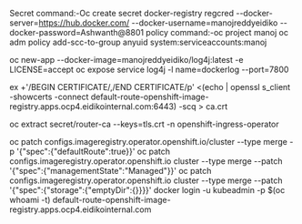 Secret command:-Oc create secret docker-registry regcred --docker-server=https://hub.docker.com/ --docker-username=manojreddyeidiko --docker-password=Ashwanth@8801
policy command:-oc project manoj
oc adm policy add-scc-to-group anyuid system:serviceaccounts:manoj


oc new-app --docker-image=manojreddyeidiko/log4j:latest -e LICENSE=accept
oc expose service log4j -l name=dockerlog --port=7800

ex +'/BEGIN CERTIFICATE/,/END CERTIFICATE/p' <(echo | openssl s_client -showcerts -connect default-route-openshift-image-registry.apps.ocp4.eidikointernal.com:6443) -scq > ca.crt

oc extract secret/router-ca --keys=tls.crt -n openshift-ingress-operator


oc patch configs.imageregistry.operator.openshift.io/cluster --type merge -p '{"spec":{"defaultRoute":true}}'
oc patch configs.imageregistry.operator.openshift.io cluster --type merge --patch '{"spec":{"managementState":"Managed"}}'
oc patch configs.imageregistry.operator.openshift.io cluster --type merge --patch '{"spec":{"storage":{"emptyDir":{}}}}'
docker login -u kubeadmin -p $(oc whoami -t) default-route-openshift-image-registry.apps.ocp4.eidikointernal.com




